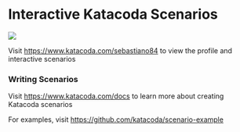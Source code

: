# Interactive Katacoda Scenarios

[![](http://shields.katacoda.com/katacoda/sebastiano84/count.svg)](https://www.katacoda.com/sebastiano84 "Get your profile on Katacoda.com")

Visit https://www.katacoda.com/sebastiano84 to view the profile and interactive scenarios

### Writing Scenarios
Visit https://www.katacoda.com/docs to learn more about creating Katacoda scenarios

For examples, visit https://github.com/katacoda/scenario-example
